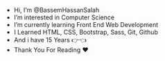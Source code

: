 - Hi, I’m @BassemHassanSalah
- I’m interested in Computer Science
- I’m currently learning Front End Web Development
- I Learned HTML, CSS, Bootstrap, Sass, Git, Github
- And i have 15 Years 👉👈
- Thank You For Reading ❤
